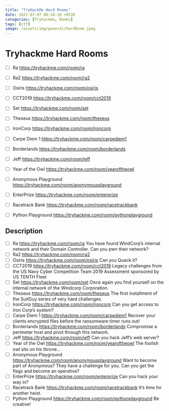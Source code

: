```yaml
---
title: "TryHackMe Hard Rooms"
date: 2022-07-07 00:10:10 +0530
categories: [Tryhackme, Rooms]
tags: [ctf]
image: /assets/img/general/hardRoom.jpeg
---
```


# Tryhackme Hard Rooms

- [ ] Ra https://tryhackme.com/room/ra
- [ ] Ra2 https://tryhackme.com/room/ra2
- [ ] Osiris https://tryhackme.com/room/osiris
- [ ] CCT2019 https://tryhackme.com/room/cct2019
- [ ] Set https://tryhackme.com/room/set
- [ ] Theseus https://tryhackme.com/room/theseus
- [ ] IronCorp https://tryhackme.com/room/ironcorp
- [ ] Carpe Diem 1 https://tryhackme.com/room/carpediem1
- [ ] Borderlands https://tryhackme.com/room/borderlands
- [ ] Jeff https://tryhackme.com/room/jeff
- [ ] Year of the Owl https://tryhackme.com/room/yearoftheowl
- [ ] Anonymous Playground https://tryhackme.com/room/anonymousplayground
- [ ] EnterPrize https://tryhackme.com/room/enterprize
- [ ] Racetrack Bank https://tryhackme.com/room/racetrackbank
- [ ] Python Playground https://tryhackme.com/room/pythonplayground


## Description

- [ ] Ra https://tryhackme.com/room/ra You have found WindCorp’s internal network and their Domain Controller. Can you pwn their network?
- [ ] Ra2 https://tryhackme.com/room/ra2
- [ ] Osiris https://tryhackme.com/room/osiris Can you Quack it?
- [ ] CCT2019 https://tryhackme.com/room/cct2019 Legacy challenges from the US Navy Cyber Competition Team 2019 Assessment sponsored by US TENTH Fleet
- [ ] Set https://tryhackme.com/room/set Once again you find yourself on the internal network of the Windcorp Corporation.
- [ ] Theseus https://tryhackme.com/room/theseus The first installment of the SuitGuy series of very hard challenges.
- [ ] IronCorp https://tryhackme.com/room/ironcorp Can you get access to Iron Corp’s system?
- [ ] Carpe Diem 1 https://tryhackme.com/room/carpediem1 Recover your clients encrypted files before the ransomware timer runs out!
- [ ] Borderlands https://tryhackme.com/room/borderlands Compromise a perimeter host and pivot through this network.
- [ ] Jeff https://tryhackme.com/room/jeff Can you hack Jeff’s web server?
- [ ] Year of the Owl https://tryhackme.com/room/yearoftheowl The foolish owl sits on his throne…
- [ ] Anonymous Playground https://tryhackme.com/room/anonymousplayground Want to become part of Anonymous? They have a challenge for you. Can you get the flags and become an operative?
- [ ] EnterPrize https://tryhackme.com/room/enterprize Can you hack your way in?
- [ ] Racetrack Bank https://tryhackme.com/room/racetrackbank It’s time for another heist.
- [ ] Python Playground https://tryhackme.com/room/pythonplayground Be creative!